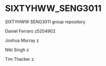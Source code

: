 # SIXTYHWW_SENG3011
SIXTYHWW SENG3011 group repository

Daniel Ferraro z5204902

Joshua Murray z

Niki Singh z

Tim Thacker z
